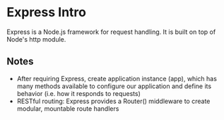 # Express Intro

Express is a Node.js framework for request handling. It is built on top of Node's http module. 

## Notes
- After requiring Express, create application instance (app), which has many methods available to configure
our application and define its behavior (i.e. how it responds to requests)
- RESTful routing: Express provides a Router() middleware to create modular, mountable route handlers
